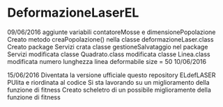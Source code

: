 # DeformazioneLaserEL
09/06/2016
aggiunte variabili contatoreMosse e dimensionePopolazione
Creato metodo creaPopolazione() nella classe deformazioneLaser.class
Creato package Servizi
crata classe gestioneSalvataggio nel package Servizi
modificata classe Quadrato.class
modificata classe Linea.class
modificata numero lunghezza linea deformabile size = 50 
10/06/2016

15/06/2016
Diventata la versione ufficiale questo repository ELdefLASER
PUlita e riordinata al codice
Si sta lavorando su un miglioramento della funzione di fitness
Creato scheletro di un possibile miglioramente della funzione di fitness
